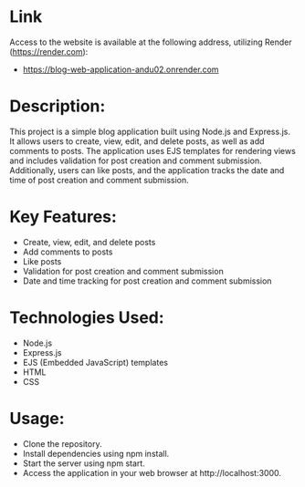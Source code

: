 # Link
Access to the website is available at the following address, utilizing Render (https://render.com): 
- https://blog-web-application-andu02.onrender.com

# Description:
This project is a simple blog application built using Node.js and Express.js. It allows users to create, view, edit, and delete posts, as well as add comments to posts. The application uses EJS templates for rendering views and includes validation for post creation and comment submission. Additionally, users can like posts, and the application tracks the date and time of post creation and comment submission.

# Key Features:
- Create, view, edit, and delete posts
- Add comments to posts
- Like posts
- Validation for post creation and comment submission
- Date and time tracking for post creation and comment submission

# Technologies Used:
- Node.js
- Express.js
- EJS (Embedded JavaScript) templates
- HTML
- CSS

# Usage:
- Clone the repository.
- Install dependencies using npm install.
- Start the server using npm start.
- Access the application in your web browser at http://localhost:3000.
